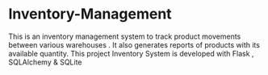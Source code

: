 # Inventory-Management
This is an inventory management system to track product movements between various warehouses . It also generates reports of products with its available quantity. This project Inventory System is developed with Flask , SQLAlchemy &amp; SQLite
